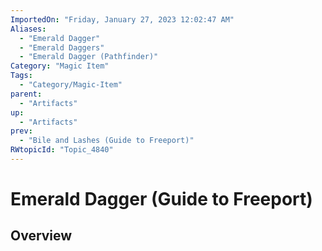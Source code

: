 ```yaml
---
ImportedOn: "Friday, January 27, 2023 12:02:47 AM"
Aliases:
  - "Emerald Dagger"
  - "Emerald Daggers"
  - "Emerald Dagger (Pathfinder)"
Category: "Magic Item"
Tags:
  - "Category/Magic-Item"
parent:
  - "Artifacts"
up:
  - "Artifacts"
prev:
  - "Bile and Lashes (Guide to Freeport)"
RWtopicId: "Topic_4840"
---
```

# Emerald Dagger (Guide to Freeport)
## Overview
